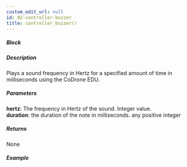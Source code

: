 ```yaml
---
custom_edit_url: null
id: 02-controller-buzzer
title: controller_buzzer()
---
```


##### Block

<!-- TODO -->

##### Description

Plays a sound frequency in Hertz for a specified amount of time in milliseconds using the CoDrone EDU.

##### Parameters
<!-- TODO -->
**hertz**: The frequency in Hertz of the sound. Integer value. <br />
**duration**: the duration of the note in milliseconds. any positive integer

##### Returns

None

##### Example

<!-- TODO -->
